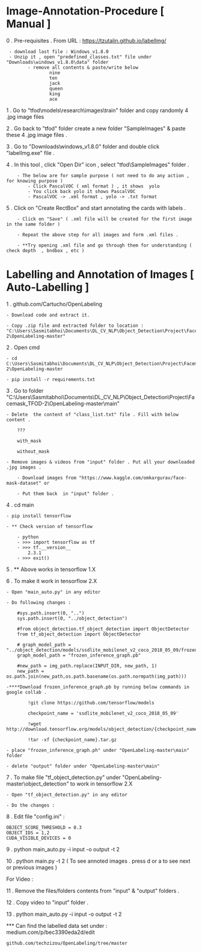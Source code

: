 # Image-Annotation-Procedure [ Manual ]

0 . Pre-requisites . From URL : https://tzutalin.github.io/labelImg/

	 - download last file : Windows_v1.8.0
	 - Unzip it , open "predefined_classes.txt" file under "Downloads\windows_v1.8.0\data" folder 
			- remove all contents & paste/write below
					nine
					ten
					jack
					queen
					king
					ace

1 . Go to "tfod\models\research\images\train" folder and copy randomly 4 .jpg image files 	

2 . Go back to "tfod\" folder create a new folder "SampleImages" & paste these 4 .jpg image files .	

3 . Go to "Downloads\windows_v1.8.0" folder and double click "labelImg.exe" file .

4 . In this tool , click "Open Dir" icon , select "tfod\SampleImages" folder .

		- The below are for sample purpose ( not need to do any action , for knowing purpose )
			- Click PascalVOC ( xml format ) , it shows  yolo
			- You click back yolo it shows PascalVOC
			- PascalVOC -> .xml format , yolo -> .txt format

5 . Click on "Create RectBox" and start annotating the cards with labels .

		- Click on "Save" ( .xml file will be created for the first image in the same folder ) 
		
		- Repeat the above step for all images and form .xml files .
		
		- **Try opening .xml file and go through them for understanding ( check depth  , bndbox , etc )
		
		
		
# Labelling and Annotation of Images [ Auto-Labelling ]

1 . github.com/Cartucho/OpenLabeling

	- Download code and extract it.
	
	- Copy .zip file and extracted folder to location : "C:\Users\Sasmitabhoi\Documents\DL_CV_NLP\Object_Detection\Project\Facemask_TFOD-2\OpenLabeling-master"
	
2 . Open cmd

    - cd C:\Users\Sasmitabhoi\Documents\DL_CV_NLP\Object_Detection\Project\Facemask_TFOD-2\OpenLabeling-master
    
	- pip install -r requirements.txt	
	
3 . Go to folder "C:\Users\Sasmitabhoi\Documents\DL_CV_NLP\Object_Detection\Project\Facemask_TFOD-2\OpenLabeling-master\main"

	- Delete  the content of "class_list.txt" file . Fill with below content .
	
		???
		
		with_mask
		
		without_mask
	
	- Remove images & videos from "input" folder . Put all your downloaded .jpg images .
	
		- Download images from "https://www.kaggle.com/omkargurav/face-mask-dataset" or 
		
		- Put them back  in "input" folder .

4 . cd main

	- pip install tensorflow
	
	- ** Check version of tensorflow
	
		- python
		- >>> import tensorflow as tf
		- >>> tf.__version__
			2.3.1 
		- >>> exit()

5 . ** Above works in tensorflow 1.X

6 . To make it work in tensorflow 2.X

	- Open "main_auto.py" in any editor
	
	- Do following changes :
	
		#sys.path.insert(0, "..")
		sys.path.insert(0, "../object_detection")
		
		#from object_detection.tf_object_detection import ObjectDetector
		from tf_object_detection import ObjectDetector
		
		# graph_model_path = "../object_detection/models/ssdlite_mobilenet_v2_coco_2018_05_09/frozen_inference_graph.pb"
		graph_model_path = "frozen_inference_graph.pb"
		
		#new_path = img_path.replace(INPUT_DIR, new_path, 1)
        new_path = os.path.join(new_path,os.path.basename(os.path.normpath(img_path)))
		
	-****Download frozen_inference_graph.pb by running below commands in google collab .
	
			!git clone https://github.com/tensorflow/models
			
			checkpoint_name = 'ssdlite_mobilenet_v2_coco_2018_05_09'
			
			!wget http://download.tensorflow.org/models/object_detection/{checkpoint_name}.tar.gz
			
			!tar -xf {checkpoint_name}.tar.gz
			
	- place "frozen_inference_graph.ph" under "OpenLabeling-master\main" folder		
	
	- delete "output" folder under "OpenLabeling-master\main"
	
7 . To make file "tf_object_detection.py" under "OpenLabeling-master\object_detection"  to work in tensorflow 2.X

	- Open "tf_object_detection.py" in any editor
	
	- Do the changes :	
	
8 . Edit file "config.ini" :

	OBJECT_SCORE_THRESHOLD = 0.3
	OBJECT_IDS = 1,2
	CUDA_VISIBLE_DEVICES = 0
	
9 . python main_auto.py -i input -o output -t 2	

10 . python main.py -t 2 ( To see annoted images . press d or a to see next or previous images )

For  Video :

11 . Remove the files/folders contents from "input" & "output" folders .

12 . Copy video to "input" folder .

13 . python main_auto.py -i input -o output -t 2



*** Can find the labelled data set under : medium.com/p/bec3390eda2d/edit

	github.com/techzizou/OpenLabeling/tree/master		
